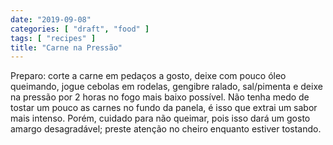 ```yaml
---
date: "2019-09-08"
categories: [ "draft", "food" ]
tags: [ "recipes" ]
title: "Carne na Pressão"
---
```


Preparo: corte a carne em pedaços a gosto, deixe com pouco óleo queimando, jogue cebolas em rodelas, gengibre ralado, sal/pimenta e deixe na pressão por 2 horas no fogo mais baixo possível. Não tenha medo de tostar um pouco as carnes no fundo da panela, é isso que extrai um sabor mais intenso. Porém, cuidado para não queimar, pois isso dará um gosto amargo desagradável; preste atenção no cheiro enquanto estiver tostando.
